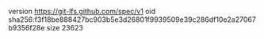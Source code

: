 version https://git-lfs.github.com/spec/v1
oid sha256:f3f18be888427bc903b5e3d26801f9939509e39c286df10e2a27067b9356f28e
size 23623
